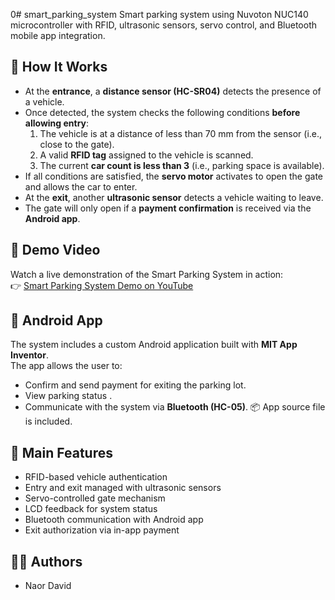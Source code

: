 0# smart_parking_system
Smart parking system using Nuvoton NUC140 microcontroller with RFID, ultrasonic sensors, servo control, and Bluetooth mobile app integration.




## 🔧 How It Works

- At the **entrance**, a **distance sensor (HC-SR04)** detects the presence of a vehicle.
- Once detected, the system checks the following conditions **before allowing entry**:
  1. The vehicle is at a distance of less than 70 mm from the sensor (i.e., close to the gate).
  2. A valid **RFID tag** assigned to the vehicle is scanned.
  3. The current **car count is less than 3** (i.e., parking space is available).
- If all conditions are satisfied, the **servo motor** activates to open the gate and allows the car to enter.
- At the **exit**, another **ultrasonic sensor** detects a vehicle waiting to leave.
- The gate will only open if a **payment confirmation** is received via the **Android app**.





## 🎥 Demo Video

Watch a live demonstration of the Smart Parking System in action:  
👉 [Smart Parking System Demo on YouTube](https://youtu.be/IOieSrHeTKE)




## 📱 Android App

The system includes a custom Android application built with **MIT App Inventor**.  
The app allows the user to:
- Confirm and send payment for exiting the parking lot.
- View parking status .
- Communicate with the system via **Bluetooth (HC-05)**.
📦 App source file  is included.





## 🧠 Main Features

- RFID-based vehicle authentication
- Entry and exit managed with ultrasonic sensors
- Servo-controlled gate mechanism
- LCD feedback for system status
- Bluetooth communication with Android app
- Exit authorization via in-app payment


## 👨‍🔧 Authors

- Naor David  
